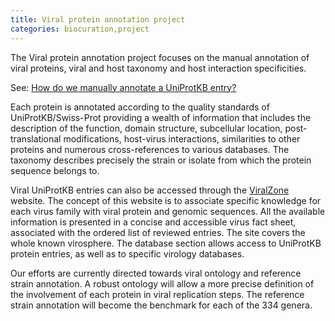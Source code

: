 ```yaml
---
title: Viral protein annotation project
categories: biocuration,project
---
```


The Viral protein annotation project focuses on the manual annotation of viral proteins, viral and host taxonomy and host interaction specificities.

See: [How do we manually annotate a UniProtKB entry?](http://www.uniprot.org/faq/45)

Each protein is annotated according to the quality standards of UniProtKB/Swiss-Prot providing a wealth of information that includes the description of the function, domain structure, subcellular location, post-translational modifications, host-virus interactions, similarities to other proteins and numerous cross-references to various databases. The taxonomy describes precisely the strain or isolate from which the protein sequence belongs to.

Viral UniProtKB entries can also be accessed through the [ViralZone](http://viralzone.expasy.org/) website. The concept of this website is to associate specific knowledge for each virus family with viral protein and genomic sequences. All the available information is presented in a concise and accessible virus fact sheet, associated with the ordered list of reviewed entries. The site covers the whole known virosphere. The database section allows access to UniProtKB protein entries, as well as to specific virology databases.

Our efforts are currently directed towards viral ontology and reference strain annotation. A robust ontology will allow a more precise definition of the involvement of each protein in viral replication steps. The reference strain annotation will become the benchmark for each of the 334 genera.